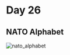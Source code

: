 # Day 26

## NATO Alphabet

![nato_alphabet](https://user-images.githubusercontent.com/115932275/196260971-8f7d56b6-e7ea-4f32-aa94-7eca94d09274.gif)
